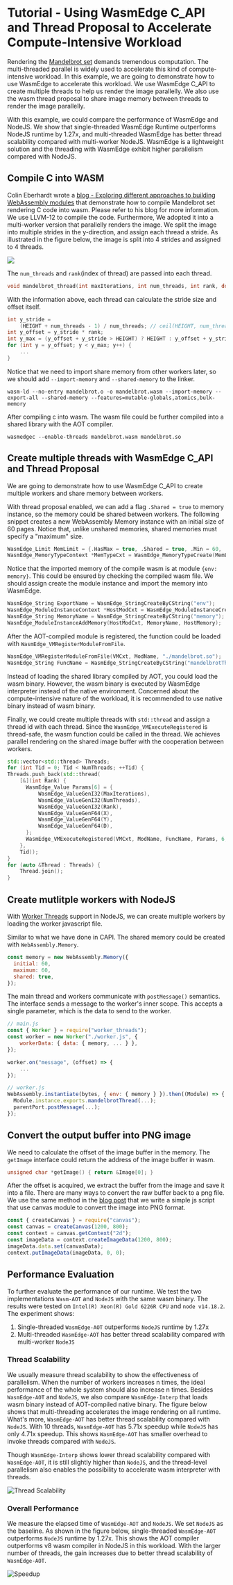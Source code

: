 # Tutorial - Using WasmEdge C_API and Thread Proposal to Accelerate Compute-Intensive Workload

Rendering the [Mandelbrot set](https://en.wikipedia.org/wiki/Mandelbrot_set) demands tremendous computation. The multi-threaded parallel is widely used to accelerate this kind of compute-intensive workload. In this example, we are going to demonstrate how to use WasmEdge to accelerate this workload. We use WasmEdge C_API to create multiple threads to help us render the image parallelly. We also use the wasm thread proposal to share image memory between threads to render the image parallelly. 

With this example, we could compare the performance of WasmEdge and NodeJS. We show that single-threaded WasmEdge Runtime outperforms NodeJS runtime by 1.27x, and multi-threaded WasmEdge has better thread scalability compared with multi-worker NodeJS. WasmEdge is a lightweight solution and the threading with WasmEdge exhibit higher parallelism compared with NodeJS.


## Compile C into WASM

Colin Eberhardt wrote a [blog - Exploring different approaches to building WebAssembly modules](https://blog.scottlogic.com/2017/10/17/wasm-mandelbrot.html) that demonstrate how to compile Mandelbrot set rendering C code into wasm. Please refer to his blog for more information. We use LLVM-12 to compile the code. Furthermore, We adopted it into a multi-worker version that parallelly renders the image. We split the image into multiple strides in the y-direction, and assign each thread a stride. As illustrated in the figure below, the image is split into 4 strides and assigned to 4 threads.

![](https://i.imgur.com/hd0pUAF.jpg)


The `num_threads` and `rank`(index of thread) are passed into each thread.

```c
void mandelbrot_thread(int maxIterations, int num_threads, int rank, double cx, double cy, double diameter);
```

With the information above, each thread can calculate the stride size and offset itself.
```c
int y_stride =
    (HEIGHT + num_threads - 1) / num_threads; // ceil(HEIGHT, num_threads)
int y_offset = y_stride * rank;
int y_max = (y_offset + y_stride > HEIGHT) ? HEIGHT : y_offset + y_stride;
for (int y = y_offset; y < y_max; y++) {
    ...
}
```

Notice that we need to import share memory from other workers later, so we should add `--import-memory` and `--shared-memory` to the linker.

```
wasm-ld --no-entry mandelbrot.o -o mandelbrot.wasm --import-memory --export-all --shared-memory --features=mutable-globals,atomics,bulk-memory
```

After compiling c into wasm. The wasm file could be further compiled into a shared library with the AOT compiler.

```
wasmedgec --enable-threads mandelbrot.wasm mandelbrot.so
```

## Create multiple threads with WasmEdge C_API and Thread Proposal

We are going to demonstrate how to use WasmEdge C_API to create multiple workers and share memory between workers. 

With thread proposal enabled, we can add a flag `.Shared = true` to memory instance, so the memory could be shared between workers. The following snippet creates a new WebAssembly Memory instance with an initial size of 60 pages. Notice that, unlike unshared memories, shared memories must specify a "maximum" size.

```c
WasmEdge_Limit MemLimit = {.HasMax = true, .Shared = true, .Min = 60, .Max = 60};
WasmEdge_MemoryTypeContext *MemTypeCxt = WasmEdge_MemoryTypeCreate(MemLimit);
```

Notice that the imported memory of the compile wasm is at module `{env: memory}`. This could be ensured by checking the compiled wasm file. We should assign create the module instance and import the memory into WasmEdge.

```c
WasmEdge_String ExportName = WasmEdge_StringCreateByCString("env");
WasmEdge_ModuleInstanceContext *HostModCxt = WasmEdge_ModuleInstanceCreate(ExportName);
WasmEdge_String MemoryName = WasmEdge_StringCreateByCString("memory");
WasmEdge_ModuleInstanceAddMemory(HostModCxt, MemoryName, HostMemory);
```

After the AOT-compiled module is registered, the function could be loaded with `WasmEdge_VMRegisterModuleFromFile`.
```c
WasmEdge_VMRegisterModuleFromFile(VMCxt, ModName, "./mandelbrot.so");
WasmEdge_String FuncName = WasmEdge_StringCreateByCString("mandelbrotThread");
```
Instead of loading the shared library compiled by AOT, you could load the wasm binary. However, the wasm binary is executed by WasmEdge interpreter instead of the native environment. Concerned about the compute-intensive nature of the workload, it is recommended to use native binary instead of wasm binary. 
 
Finally, we could create multiple threads with `std::thread` and assign a thread id with each thread. Since the `WasmEdge_VMExecuteRegistered` is thread-safe, the wasm function could be called in the thread. We achieves parallel rendering on the shared image buffer with the cooperation between workers.

```cpp
std::vector<std::thread> Threads;
for (int Tid = 0; Tid < NumThreads; ++Tid) {
Threads.push_back(std::thread(
    [&](int Rank) {
      WasmEdge_Value Params[6] = {
          WasmEdge_ValueGenI32(MaxIterations),
          WasmEdge_ValueGenI32(NumThreads),
          WasmEdge_ValueGenI32(Rank),
          WasmEdge_ValueGenF64(X),
          WasmEdge_ValueGenF64(Y),
          WasmEdge_ValueGenF64(D),
      };
      WasmEdge_VMExecuteRegistered(VMCxt, ModName, FuncName, Params, 6, NULL, 0);
    },
    Tid));
}
for (auto &Thread : Threads) {
    Thread.join();
}
```

## Create mutlitple workers with NodeJS

With [Worker Threads](https://nodejs.org/api/worker_threads.html) support in NodeJS, we can create multiple workers by loading the worker javascript file. 

Similar to what we have done in CAPI. The shared memory could be created with `WebAssembly.Memory`.
```javascript
const memory = new WebAssembly.Memory({
  initial: 60,
  maximum: 60,
  shared: true,
});
```

The main thread and workers communicate with `postMessage()` semantics. The interface sends a message to the worker's inner scope. This accepts a single parameter, which is the data to send to the worker. 


```javascript
// main.js
const { Worker } = require("worker_threads");
const worker = new Worker("./worker.js", {
    workerData: { data: { memory, ... } },
});

worker.on("message", (offset) => {
    ...
});
```


```javascript
// worker.js
WebAssembly.instantiate(bytes, { env: { memory } }).then((Module) => {
  Module.instance.exports.mandelbrotThread(...);
  parentPort.postMessage(...);
});
```

## Convert the output buffer into PNG image

We need to calculate the offset of the image buffer in the memory. The `getImage` interface could return the address of the image buffer in wasm.

```c
unsigned char *getImage() { return &Image[0]; }
```

After the offset is acquired, we extract the buffer from the image and save it into a file. There are many ways to convert the raw buffer back to a png file. We use the same method in the [blog post](https://blog.scottlogic.com/2017/10/17/wasm-mandelbrot.html) that we write a simple js script that use canvas module to convert the image into PNG format.

```javascript
const { createCanvas } = require("canvas");
const canvas = createCanvas(1200, 800);
const context = canvas.getContext("2d");
const imageData = context.createImageData(1200, 800);
imageData.data.set(canvasData);
context.putImageData(imageData, 0, 0);
```

## Performance Evaluation

To further evaluate the performance of our runtime. We test the two implementations `Wasm-AOT` and `NodeJS` with the same wasm binary. The results were tested on `Intel(R) Xeon(R) Gold 6226R CPU` and `node v14.18.2`. The experiment shows:
1. Single-threaded `WasmEdge-AOT` outperforms `NodeJS` runtime by 1.27x 
2. Multi-threaded `WasmEdge-AOT` has better thread scalability compared with multi-worker `NodeJS`

### Thread Scalability

We usually measure thread scalability to show the effectiveness of parallelism. When the number of workers increases n times, the ideal performance of the whole system should also increase n times. Besides `WasmEdge-AOT` and `NodeJS`, we also compare `WasmEdge-Interp` that loads wasm binary instead of AOT-compiled native binary. The figure below shows that multi-threading accelerates the image rendering on all runtime. What's more, `WasmEdge-AOT` has better thread scalability compared with `NodeJS`. With 10 threads, `WasmEdge-AOT` has 5.71x speedup while `NodeJS` has only 4.71x speedup. This shows `WasmEdge-AOT` has smaller overhead to invoke threads compared with `NodeJS`.

Though `WasmEdge-Interp` shows lower thread scalability compared with `WasmEdge-AOT`, it is still slightly higher than `NodeJS`, and the thread-level parallelism also enables the possibility to accelerate wasm interpreter with threads.

![Thread Scalability](https://docs.google.com/spreadsheets/d/e/2PACX-1vQOPP-uuYNXXv8DMT8CJCLOU9P2RYN01KFiMn2gevPPztPrHF9P9Y3d55-km9fpbzZU5QCsYKJmvFRc/pubchart?oid=1451848374&format=image)


### Overall Performance

We measure the elapsed time of `WasmEdge-AOT` and `NodeJS`. We set `NodeJS` as the baseline. As shown in the figure below, single-threaded `WasmEdge-AOT` outperforms `NodeJS` runtime by 1.27x. This shows the AOT compiler outperforms v8 wasm compiler in NodeJS in this workload. With the larger number of threads, the gain increases due to better thread scalability of `WasmEdge-AOT`. 


![Speedup](https://docs.google.com/spreadsheets/d/e/2PACX-1vQOPP-uuYNXXv8DMT8CJCLOU9P2RYN01KFiMn2gevPPztPrHF9P9Y3d55-km9fpbzZU5QCsYKJmvFRc/pubchart?oid=1510018326&format=image)
